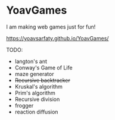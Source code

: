 # YoavGames
I am making web games just for fun!

https://yoavsarfaty.github.io/YoavGames/

TODO:

*  langton's ant
*  Conway's Game of Life
*  maze generator
  *  ~~Recursive backtracker~~
  *  Kruskal's algorithm
  *  Prim's algorithm
  *  Recursive division
*  frogger
*  reaction diffusion
